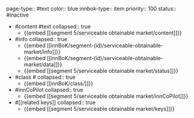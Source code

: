 page-type:: #text
color:: blue
innbok-type:: item
priority:: 100
status:: #inactive

- #content #text
  collapsed:: true
	- {{embed [[segment 5/serviceable obtainable market/content]]}}
- #info
  collapsed:: true
	- {{embed [[innBoK/segment-(id)/serviceable-obtainable-market/info]]}}
	- {{embed [[innBoK/segment-(id)/serviceable-obtainable-market/data]]}}
	- {{embed [[segment 5/serviceable obtainable market/status]]}}
- #class #
  collapsed:: true
	- {{embed [[innBoK/class/]]}}
- #innCoPilot
  collapsed:: true
	- {{embed [[segment 5/serviceable obtainable market/innCoPilot]]}}
- #[[related keys]]
  collapsed:: true
	- {{embed [[segment 5/serviceable obtainable market/keys]]}}







